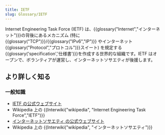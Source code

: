 ```yaml
---
title: IETF
slug: Glossary/IETF
---
```


Internet Engineering Task Force (IETF) は、{{glossary("Internet","インターネット")}}の背後にあるメカニズム (特に {{glossary("TCP")}}/{{glossary("IPv6","IP")}} やインターネット{{glossary("Protocol","プロトコル")}}スイート) を規定する{{glossary('specification','仕様書')}}を作成する世界的な組織です。IETF はオープンで、ボランティアが運営し、インターネットソサエティが後援します。

## より詳しく知る

### 一般知識

- [IETF の公式ウェブサイト](https://www.ietf.org/)
- Wikipedia 上の {{Interwiki("wikipedia", "Internet Engineering Task Force","IETF")}}
- [インターネットソサエティ の公式ウェブサイト](https://www.internetsociety.org/)
- Wikipedia 上の {{Interwiki("wikipedia", "インターネットソサエティ")}}
